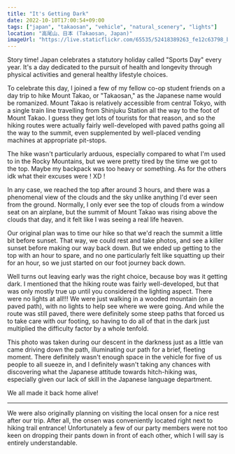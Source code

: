 ```yaml
---
title: "It's Getting Dark"
date: 2022-10-10T17:00:54+09:00
tags: ["japan", "takaosan", "vehicle", "natural_scenery", "lights"]
location: "高尾山、日本 (Takaosan, Japan)"
imageUrl: "https://live.staticflickr.com/65535/52418389263_fe12c63798_b.jpg"
---
```


Story time! Japan celebrates a statutory holiday called "Sports Day" every year. It's a day dedicated to the pursuit of health and longevity through physical activities and general healthy lifestyle choices.

To celebrate this day, I joined a few of my fellow co-op student friends on a day trip to hike Mount Takao, or "Takaosan," as the Japanese name would be romanized. Mount Takao is relatively accessible from central Tokyo, with a single train line travelling from Shinjuku Station all the way to the foot of Mount Takao. I guess they get lots of tourists for that reason, and so the hiking routes were actually fairly well-developed with paved paths going all the way to the summit, even supplemented by well-placed vending machines at appropriate pit-stops.

The hike wasn't particularly arduous, especially compared to what I'm used to in the Rocky Mountains, but we were pretty tired by the time we got to the top. Maybe my backpack was too heavy or something. As for the others idk what their excuses were ! XD !

In any case, we reached the top after around 3 hours, and there was a phenomenal view of the clouds and the sky unlike anything I'd ever seen from the ground. Normally, I only ever see the top of clouds from a window seat on an airplane, but the summit of Mount Takao was rising above the clouds that day, and it felt like I was seeing a real life heaven.

Our original plan was to time our hike so that we'd reach the summit a little bit before sunset. That way, we could rest and take photos, and see a killer sunset before making our way back down. But we ended up getting to the top with an hour to spare, and no one particularly felt like squatting up their for an hour, so we just started on our foot journey back down.

Well turns out leaving early was the right choice, because boy was it getting dark. I mentioned that the hiking route was fairly well-developed, but that was only mostly true up until you considered the lighting aspect. There were no lights at all!!! We were just walking in a wooded mountain (on a paved path), with no lights to help see where we were going. And while the route was still paved, there were definitely some steep paths that forced us to take care with our footing, so having to do all of that in the dark just multiplied the difficulty factor by a whole tenfold.

This photo was taken during our descent in the darkness just as a little van came driving down the path, illuminating our path for a brief, fleeting moment. There definitely wasn't enough space in the vehicle for five of us people to all sueeze in, and I definitely wasn't taking any chances with discovering what the Japanese attitude towards hitch-hiking was, especially given our lack of skill in the Japanese language department.

We all made it back home alive!

---

We were also originally planning on visiting the local onsen for a nice rest after our trip. After all, the onsen was conveniently located right next to hiking trail entrance! Unfortunately a few of our party members were not too keen on dropping their pants down in front of each other, which I will say is entirely understandable.
